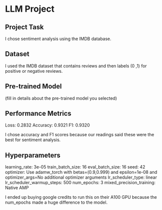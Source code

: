 # LLM Project

## Project Task
I chose sentiment analysis using the IMDB database.

## Dataset
I used the IMDB dataset that contains reviews and then labels (0 ,1) for positive or negative reviews.

## Pre-trained Model
(fill in details about the pre-trained model you selected)

## Performance Metrics
Loss: 0.2832
Accuracy: 0.9321
F1: 0.9320

I chose accuracy and F1 scores because our readings said these were the best for sentiment analysis. 

## Hyperparameters

learning_rate: 3e-05
train_batch_size: 16
eval_batch_size: 16
seed: 42
optimizer: Use adamw_torch with betas=(0.9,0.999) and epsilon=1e-08 and optimizer_args=No additional optimizer arguments
lr_scheduler_type: linear
lr_scheduler_warmup_steps: 500
num_epochs: 3
mixed_precision_training: Native AMP

I ended up buying google credits to run this on their A100 GPU because the num_epochs made a huge difference to the model. 